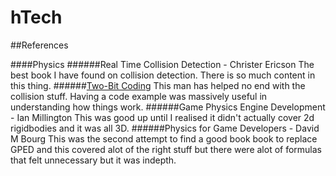 # hTech
 
##References

####Physics
######Real Time Collision Detection - Christer Ericson
The best book I have found on collision detection. There is so much content in this thing.
######[Two-Bit Coding](https://www.youtube.com/@two-bitcoding8018)
This man has helped no end with the collision stuff. Having a code example was massively useful in understanding how things work.
######Game Physics Engine Development - Ian Millington
This was good up until I realised it didn't actually cover 2d rigidbodies and it was all 3D.
######Physics for Game Developers - David M Bourg
This was the second attempt to find a good book book to replace GPED and this covered alot of the right stuff but there were alot of formulas that felt unnecessary but it was indepth.